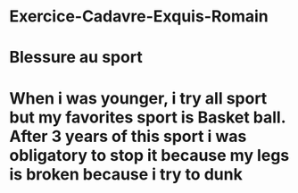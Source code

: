 # Exercice-Cadavre-Exquis-Romain
<h1>Blessure au sport <h1>
When i was younger, i try all sport but my favorites sport is Basket ball.
After 3 years of this sport i was obligatory to stop it because my legs is broken because i try to dunk 

